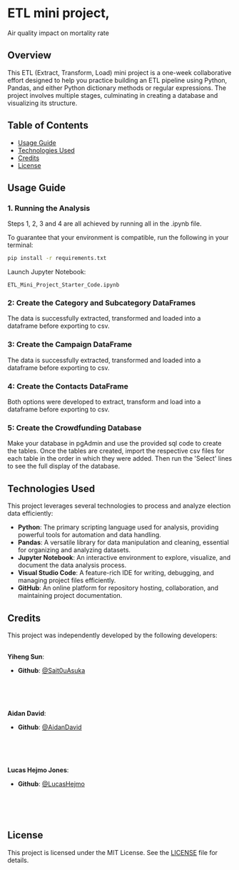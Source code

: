 # ETL mini project,
Air quality impact on mortality rate

## Overview

This ETL (Extract, Transform, Load) mini project is a one-week collaborative effort designed to help you practice building an ETL pipeline using Python, Pandas, and either Python dictionary methods or regular expressions. The project involves multiple stages, culminating in creating a database and visualizing its structure.

## Table of Contents

- [Usage Guide](#usage-guide)
- [Technologies Used](#technologies-used)
- [Credits](#credits)
- [License](#license)

## Usage Guide

### 1. Running the Analysis
Steps 1, 2, 3 and 4 are all achieved by running all in the .ipynb file.

To guarantee that your environment is compatible, run the following in your terminal:
```sh
pip install -r requirements.txt
```
Launch Jupyter Notebook:
    
    ETL_Mini_Project_Starter_Code.ipynb

### 2: Create the Category and Subcategory DataFrames
The data is successfully extracted, transformed and loaded into a dataframe before exporting to csv.

### 3: Create the Campaign DataFrame
The data is successfully extracted, transformed and loaded into a dataframe before exporting to csv.

### 4: Create the Contacts DataFrame
Both options were developed to extract, transform and load into a dataframe before exporting to csv.

### 5: Create the Crowdfunding Database
Make your database in pgAdmin and use the provided sql code to create the tables. Once the tables are created, import the respective csv files for each table in the order in which they were added. Then run the 'Select' lines to see the full display of the database.


## Technologies Used
This project leverages several technologies to process and analyze election data efficiently:

- **Python**: The primary scripting language used for analysis, providing powerful tools for automation and data handling.
- **Pandas**: A versatile library for data manipulation and cleaning, essential for organizing and analyzing datasets.
- **Jupyter Notebook**: An interactive environment to explore, visualize, and document the data analysis process.
- **Visual Studio Code**: A feature-rich IDE for writing, debugging, and managing project files efficiently.
- **GitHub**: An online platform for repository hosting, collaboration, and maintaining project documentation.


## Credits

This project was independently developed by the following developers:
<br><br />

**Yiheng Sun**:

- **Github**: [@Sait0uAsuka](https://github.com/Sait0uAsuka)
  <br><br />

  <br><br />

**Aidan David**:

- **Github**: [@AidanDavid](https://github.com/AidanDavid)
  <br><br />

  <br><br />

**Lucas Hejmo Jones**:

- **Github**: [@LucasHejmo](https://github.com/LucasHejmo)
  <br><br />

  <br><br />

## License

This project is licensed under the MIT License. See the [LICENSE](./LICENSE) file for details.
